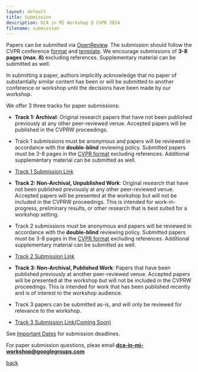 ```yaml
---
layout: default
title: Submission
description: DCA in MI Workshop @ CVPR 2024
filename: submission
---
```


Papers can be submitted via [OpenReview](https://openreview.net/group?id=thecvf.com/CVPR/2024/Workshop/DCAMI). The submission should follow the CVPR conference [format](https://cvpr.thecvf.com/Conferences/2024/AuthorGuidelines) and [template](https://github.com/cvpr-org/author-kit/releases). We encourage submissions of **3-8 pages (max. 8)** excluding references. Supplementary material can be submitted as well.

<!-- A double-blind reviewing process is adhered to guarantee paper quality.  -->
<!-- Papers will be reviewed in accordance with the **double-blind** reviewing policy.
There will be a single round of reviews without a rebuttal.  -->

In submitting a paper, authors implicitly acknowledge that no paper of substantially similar content has been or will be submitted to another conference or workshop until the decisions have been made by our workshop.

We offer 3 three tracks for paper submissions:

- **Track 1: Archival**: Original research papers that have not been published previously at any other peer-reviewed venue. Accepted papers will be published in the CVPRW proceedings.

- Track 1 submissions must be anonymous and papers will be reviewed in accordance with the **double-blind** reviewing policy. Submitted papers must be 3-8 pages in the [CVPR format](https://cvpr.thecvf.com/Conferences/2024/AuthorGuidelines) excluding references. Additional supplementary material can be submitted as well. 

- [Track 1 Submission Link](https://openreview.net/group?id=thecvf.com/CVPR/2024/Workshop/DCAMI_archival)

- **Track 2: Non-Archival, Unpublished Work**: Original research that have not been published previously at any other peer-reviewed venue. Accepted papers will be presented at the workshop but will not be included in the CVPRW proceedings. This is intended for work-in-progress, preliminary results, or other research that is best suited for a workshop setting.

- Track 2 submissions must be anonymous and papers will be reviewed in accordance with the **double-blind** reviewing policy. Submitted papers must be 3-8 pages in the [CVPR format](https://cvpr.thecvf.com/Conferences/2024/AuthorGuidelines) excluding references. Additional supplementary material can be submitted as well. 

- [Track 2 Submission Link ](https://openreview.net/group?id=thecvf.com/CVPR/2024/Workshop/DCAMI)

- **Track 3: Non-Archival, Published Work**: Papers that have been published previously at another peer-reviewed venue. Accepted papers will be presented at the workshop but will not be included in the CVPRW proceedings. This is intended for work that has been published recently and is of interest to the workshop audience. 

- Track 3 papers can be submitted as-is, and will only be reviewed for relevance to the workshop.

- [Track 3 Submission Link(Coming Soon)](./)

<!-- ## Track Policy

For **Track** 1 and **Track 2**, submissions must be anonymous and papers will be reviewed in accordance with the **double-blind** reviewing policy. Submitted papers must be 3-8 pages in the [CVPR format](https://cvpr.thecvf.com/Conferences/2024/AuthorGuidelines) excluding references. Additional supplementary material can be submitted as well. 

For **Track 3**, papers can be submitted as-is and will only be reviewed for relevance to the workshop. -->

See [Important Dates](./important_dates) for submission deadlines.

For paper submission questions, pleas email **dca-in-mi-workshop@googlegroups.com**

[back](./)
